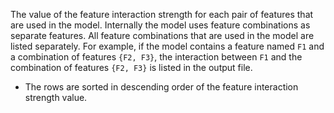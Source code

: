 
The value of the feature interaction strength for each pair of features that are used in the model. Internally the model uses feature combinations as separate features. All feature combinations that are used in the model are listed separately. For example, if the model contains a feature named `F1` and a combination of features `{F2, F3}`, the interaction between `F1` and the combination of features `{F2, F3}` is listed in the output file.
- The rows are sorted in descending order of the feature interaction strength value.
